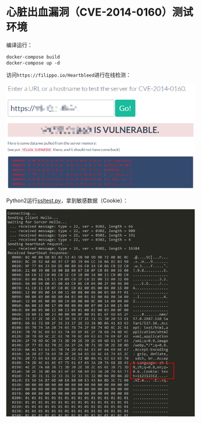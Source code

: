 # 心脏出血漏洞（CVE-2014-0160）测试环境

编译运行：

```
docker-compose build
docker-compose up -d
```

访问`https://filippo.io/Heartbleed`进行在线检测：

![](1.png)

Python2运行[ssltest.py](ssltest.py)，拿到敏感数据（Cookie）：

![](2.png)